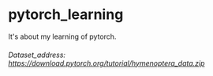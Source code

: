 # pytorch_learning
It's about my learning of pytorch.
###### Dataset_address: https://download.pytorch.org/tutorial/hymenoptera_data.zip 
